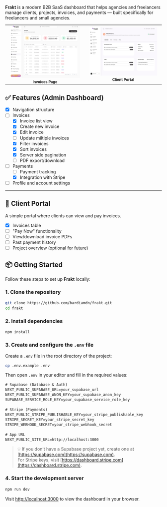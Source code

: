 **Frakt** is a modern B2B SaaS dashboard that helps agencies and freelancers manage clients, projects, invoices, and payments — built specifically for freelancers and small agencies.

<table align="center">
  <tr>
    <td align="center" style="padding: 0 15px;">
      <img src="./public/invoices.png" alt="Invoices Page" width="450" />
      <div><small><b>Invoices Page</b></small></div>
    </td>
    <td align="center" style="padding: 0 15px;">
      <img src="./public/client-portal.png" alt="Client Portal" width="450" />
      <div><small><b>Client Portal</b></small></div>
    </td>
  </tr>
</table>

## ✅ Features (Admin Dashboard)

- [x] Navigation structure
- [ ] Invoices
  - [x] Invoice list view
  - [x] Create new invoice
  - [x] Edit invoice
  - [ ] Update miltiple invoices
  - [x] Filter invoices
  - [x] Sort invoices
  - [x] Server side pagination
  - [ ] PDF export/download
- [ ] Payments
  - [ ] Payment tracking
  - [x] Integration with Stripe
- [ ] Profile and account settings

---

## 🧾 Client Portal

A simple portal where clients can view and pay invoices.

- [x] Invoices table
- [ ] "Pay Now" functionality
- [ ] View/download invoice PDFs
- [ ] Past payment history
- [ ] Project overview (optional for future)

## 📦 Getting Started

Follow these steps to set up **Frakt** locally:

### 1. Clone the repository

```bash
git clone https://github.com/bardiamdn/frakt.git
cd frakt
```

### 2. Install dependencies

```bash
npm install
```

### 3. Create and configure the `.env` file

Create a `.env` file in the root directory of the project:

```bash
cp .env.example .env
```

Then open `.env` in your editor and fill in the required values:

```env
# Supabase (Database & Auth)
NEXT_PUBLIC_SUPABASE_URL=your_supabase_url
NEXT_PUBLIC_SUPABASE_ANON_KEY=your_supabase_anon_key
SUPABASE_SERVICE_ROLE_KEY=your_supabase_service_role_key

# Stripe (Payments)
NEXT_PUBLIC_STRIPE_PUBLISHABLE_KEY=your_stripe_publishable_key
STRIPE_SECRET_KEY=your_stripe_secret_key
STRIPE_WEBHOOK_SECRET=your_stripe_webhook_secret

# App URL
NEXT_PUBLIC_SITE_URL=http://localhost:3000
```

> 💡 If you don’t have a Supabase project yet, create one at [https://supabase.com](https://supabase.com).  
> For Stripe keys, visit [https://dashboard.stripe.com](https://dashboard.stripe.com).

### 4. Start the development server

```bash
npm run dev
```

Visit [http://localhost:3000](http://localhost:3000) to view the dashboard in your browser.
